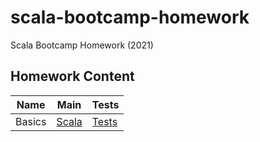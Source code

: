 # scala-bootcamp-homework
Scala Bootcamp Homework (2021)

## Homework Content 

| Name   | Main                                                     | Tests                                                        |
| ------ | -------------------------------------------------------- | ------------------------------------------------------------ |
| Basics | [Scala](src/main/scala/com/bootcamp/basics/Basics.scala) | [Tests](src/test/scala/com/bootcamp/basics/BasicsSpec.scala) |
